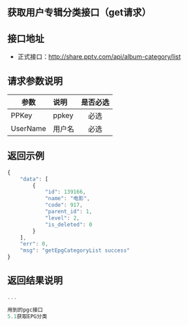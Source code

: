 获取用户专辑分类接口（get请求）
----------

接口地址
----------
  * 正式接口：http://share.pptv.com/api/album-category/list

请求参数说明
----------
|  参数         |说明          |是否必选|
| ------------- |:-------------|:-----:|
| PPKey      | ppkey |必选|
| UserName      | 用户名 |必选    |
返回示例
----------
```javascript
{
    "data": [
        {
            "id": 139166,
            "name": "电影",
            "code": 917,
            "parent_id": 1,
            "level": 2,
            "is_deleted": 0
        }
    ],
    "err": 0,
    "msg": "getEpgCategoryList success"
}
```

返回结果说明
----------
```javascript
...

用到的pgc接口
5.1获取EPG分类
```